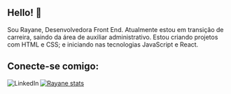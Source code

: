 ## Hello! 👋

Sou Rayane, Desenvolvedora Front End.
Atualmente estou em transição de carreira, saindo da área de auxiliar administrativo. Estou criando projetos com HTML e CSS; e iniciando nas tecnologias JavaScript e React.

## Conecte-se comigo:
<p>
  <a href="http://linkedin.com/in/rayane-oliveira-42996523b"/>
    <img align="left" alt="LinkedIn"  src="https://img.shields.io/badge/LinkedIn-0077B5?style=for-the-badge&logo=linkedin&logoColor=white" />
    
</p>

[![Rayane stats](https://github-readme-stats.vercel.app/api?username=rayanelops16)](https://github.com/anuraghazra/github-readme-stats)



